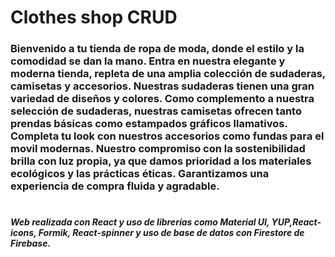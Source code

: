# Clothes shop CRUD

### Bienvenido a tu tienda de ropa de moda, donde el estilo y la comodidad se dan la mano. Entra en nuestra elegante y moderna tienda, repleta de una amplia colección de sudaderas, camisetas y accesorios. Nuestras sudaderas tienen una gran variedad de diseños y colores. Como complemento a nuestra selección de sudaderas, nuestras camisetas ofrecen tanto prendas básicas como estampados gráficos llamativos. Completa tu look con nuestros accesorios como fundas para el movil modernas. Nuestro compromiso con la sostenibilidad brilla con luz propia, ya que damos prioridad a los materiales ecológicos y las prácticas éticas. Garantizamos una experiencia de compra fluida y agradable.

#

##### Web realizada con React y uso de librerías como Material UI, YUP,React-icons, Formik, React-spinner y uso de base de datos con Firestore de Firebase.
